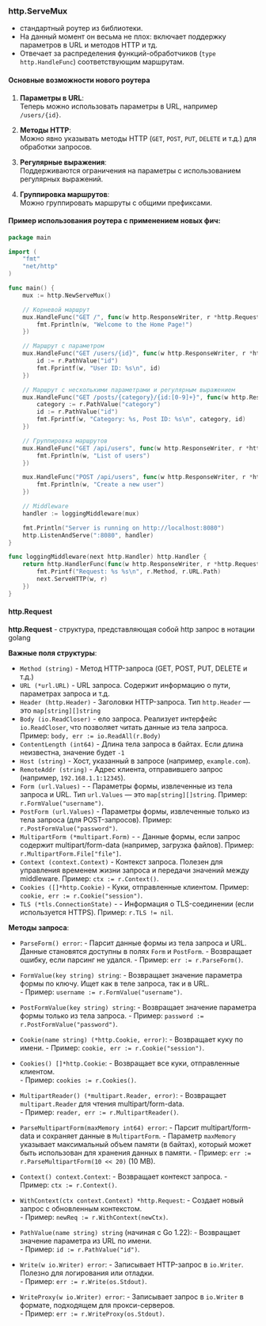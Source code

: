 ### http.ServeMux 
- стандартный роутер из библиотеки. 
- На данный момент он весьма не плох: включает поддержку параметров в URL и методов HTTP и тд.
- Отвечает за распределения функций-обработчиков (`type http.HandleFunc`) соответствующим маршрутам.

#### Основные возможности нового роутера
1. **Параметры в URL**:  
    Теперь можно использовать параметры в URL, например `/users/{id}`.
    
2. **Методы HTTP**:  
    Можно явно указывать методы HTTP (`GET`, `POST`, `PUT`, `DELETE` и т.д.) для обработки запросов.
    
3. **Регулярные выражения**:  
    Поддерживаются ограничения на параметры с использованием регулярных выражений.
    
4. **Группировка маршрутов**:  
    Можно группировать маршруты с общими префиксами.


#### Пример использования роутера с применением новых фич:
```go
package main

import (
    "fmt"
    "net/http"
)

func main() {
    mux := http.NewServeMux()

    // Корневой маршрут
    mux.HandleFunc("GET /", func(w http.ResponseWriter, r *http.Request) {
        fmt.Fprintln(w, "Welcome to the Home Page!")
    })

    // Маршрут с параметром
    mux.HandleFunc("GET /users/{id}", func(w http.ResponseWriter, r *http.Request) {
        id := r.PathValue("id")
        fmt.Fprintf(w, "User ID: %s\n", id)
    })

    // Маршрут с несколькими параметрами и регулярным выражением
    mux.HandleFunc("GET /posts/{category}/{id:[0-9]+}", func(w http.ResponseWriter, r *http.Request) {
        category := r.PathValue("category")
        id := r.PathValue("id")
        fmt.Fprintf(w, "Category: %s, Post ID: %s\n", category, id)
    })

    // Группировка маршрутов
    mux.HandleFunc("GET /api/users", func(w http.ResponseWriter, r *http.Request) {
        fmt.Fprintln(w, "List of users")
    })

    mux.HandleFunc("POST /api/users", func(w http.ResponseWriter, r *http.Request) {
        fmt.Fprintln(w, "Create a new user")
    })

    // Middleware
    handler := loggingMiddleware(mux)

    fmt.Println("Server is running on http://localhost:8080")
    http.ListenAndServe(":8080", handler)
}

func loggingMiddleware(next http.Handler) http.Handler {
    return http.HandlerFunc(func(w http.ResponseWriter, r *http.Request) {
        fmt.Printf("Request: %s %s\n", r.Method, r.URL.Path)
        next.ServeHTTP(w, r)
    })
}
```



#### http.Request
**http.Request** - структура, представляющая собой http запрос в нотации golang

**Важные поля структуры**:
- `Method (string)` - Метод HTTP-запроса (GET, POST, PUT, DELETE и т.д.)
- `URL (*url.URL)` - URL запроса. Содержит информацию о пути, параметрах запроса и т.д.
- `Header (http.Header)` - Заголовки HTTP-запроса. Тип `http.Header` — это `map[string][]string`
- `Body (io.ReadCloser)` - ело запроса. Реализует интерфейс `io.ReadCloser`, что позволяет читать данные из тела запроса.
	Пример: `body, err := io.ReadAll(r.Body)`
- `ContentLength (int64)` - Длина тела запроса в байтах. Если длина неизвестна, значение будет `-1`
- `Host (string)` - Хост, указанный в запросе (например, `example.com`).
- `RemoteAddr (string)` - Адрес клиента, отправившего запрос (например, `192.168.1.1:12345`).
- `Form (url.Values)` - - Параметры формы, извлеченные из тела запроса и URL. Тип `url.Values` — это `map[string][]string`. Пример: `r.FormValue("username")`.
- `PostForm (url.Values)` - Параметры формы, извлеченные только из тела запроса (для POST-запросов). Пример: 
		`r.PostFormValue("password")`.
- `MultipartForm (*multipart.Form)` - - Данные формы, если запрос содержит multipart/form-data (например, загрузка файлов). Пример:       
		`r.MultipartForm.File["file"]`.
- `Context (context.Context)` - Контекст запроса. Полезен для управления временем жизни запроса и передачи значений между middleware. Пример: 
		`ctx := r.Context()`.
- `Cookies ([]*http.Cookie)` - Куки, отправленные клиентом. Пример: 
		`cookie, err := r.Cookie("session")`.
- `TLS (*tls.ConnectionState)` - - Информация о TLS-соединении (если используется HTTPS).   Пример: `r.TLS != nil`.

**Методы запроса**:
- `ParseForm() error`:
         - Парсит данные формы из тела запроса и URL. Данные становятся доступны в полях `Form` и `PostForm`.
	    - Возвращает ошибку, если парсинг не удался.
	    - Пример: `err := r.ParseForm()`.
        
- `FormValue(key string) string`:
        - Возвращает значение параметра формы по ключу. Ищет как в теле запроса, так и в URL.   
	    - Пример: `username := r.FormValue("username")`.
        
- `PostFormValue(key string) string`:
        - Возвращает значение параметра формы только из тела запроса.
        - Пример: `password := r.PostFormValue("password")`.
        
- `Cookie(name string) (*http.Cookie, error)`:
        - Возвращает куку по имени.
	    - Пример: `cookie, err := r.Cookie("session")`.
        
- `Cookies() []*http.Cookie`:
        - Возвращает все куки, отправленные клиентом.    
	    - Пример: `cookies := r.Cookies()`.
        
- `MultipartReader() (*multipart.Reader, error)`:
	    - Возвращает `multipart.Reader` для чтения multipart/form-data.    
	    - Пример: `reader, err := r.MultipartReader()`.
        
- `ParseMultipartForm(maxMemory int64) error`:
	    - Парсит multipart/form-data и сохраняет данные в `MultipartForm`.
	    - Параметр `maxMemory` указывает максимальный объем памяти (в байтах), который может быть использован для хранения данных в памяти.
	    - Пример: `err := r.ParseMultipartForm(10 << 20)` (10 MB).
        
- `Context() context.Context`:
	    - Возвращает контекст запроса.
	    - Пример: `ctx := r.Context()`.
        
- `WithContext(ctx context.Context) *http.Request`:
	    - Создает новый запрос с обновленным контекстом.   
	    - Пример: `newReq := r.WithContext(newCtx)`.
        
- `PathValue(name string) string` (начиная с Go 1.22):
        - Возвращает значение параметра из URL по имени.    
	    - Пример: `id := r.PathValue("id")`.
        
- `Write(w io.Writer) error`:
        - Записывает HTTP-запрос в `io.Writer`. Полезно для логирования или отладки.    
	    - Пример: `err := r.Write(os.Stdout)`.
        
- `WriteProxy(w io.Writer) error`:
        - Записывает запрос в `io.Writer` в формате, подходящем для прокси-серверов.    
	    - Пример: `err := r.WriteProxy(os.Stdout)`.